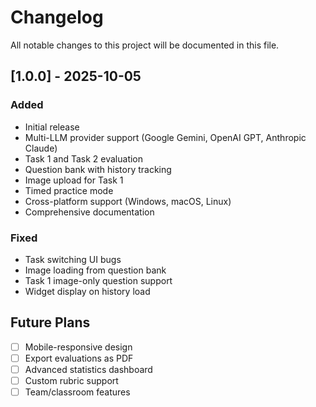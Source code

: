 # Changelog

All notable changes to this project will be documented in this file.

## [1.0.0] - 2025-10-05

### Added
- Initial release
- Multi-LLM provider support (Google Gemini, OpenAI GPT, Anthropic Claude)
- Task 1 and Task 2 evaluation
- Question bank with history tracking
- Image upload for Task 1
- Timed practice mode
- Cross-platform support (Windows, macOS, Linux)
- Comprehensive documentation

### Fixed
- Task switching UI bugs
- Image loading from question bank
- Task 1 image-only question support
- Widget display on history load

## Future Plans

- [ ] Mobile-responsive design
- [ ] Export evaluations as PDF
- [ ] Advanced statistics dashboard
- [ ] Custom rubric support
- [ ] Team/classroom features
